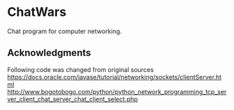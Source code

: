 # ChatWars
Chat program for computer networking.
## Acknowledgments
Following code was changed from original sources
https://docs.oracle.com/javase/tutorial/networking/sockets/clientServer.html
http://www.bogotobogo.com/python/python_network_programming_tcp_server_client_chat_server_chat_client_select.php
